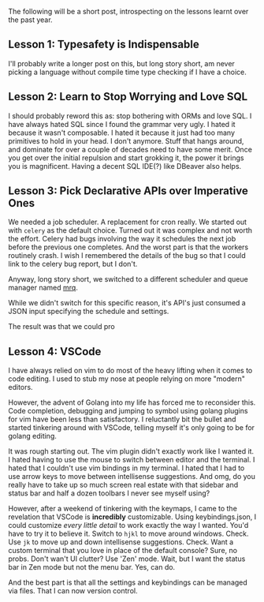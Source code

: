 The following will be a short post, introspecting on the lessons learnt over the past year.

## Lesson 1: Typesafety is Indispensable
 
 I'll probably write a longer post on this, but long story short, am never picking a language without compile time type checking if I have a choice.

## Lesson 2: Learn to Stop Worrying and Love SQL

I should probably reword this as: stop bothering with ORMs and love SQL.
I have always hated SQL since I found the grammar very ugly. I hated it because it wasn't composable. I hated it because it just had too many primitives to hold in your head.
I don't anymore.
Stuff that hangs around, and dominate for over a couple of decades need to have some merit.
Once you get over the initial repulsion and start grokking it, the power it brings you is magnificent. 
Having a decent SQL IDE(?) like DBeaver also helps.

## Lesson 3: Pick Declarative APIs over Imperative Ones

We needed a job scheduler. A replacement for cron really. We started out with `celery` as the default choice. 
Turned out it was complex and not worth the effort. Celery had bugs involving the way it schedules the next job before the previous one completes. And the worst part is that the workers routinely crash.
I wish I remembered the details of the bug so that I could link to the celery bug report, but I don't.

Anyway, long story short, we switched to a different scheduler and queue manager named [mrq](https://mrq.readthedocs.io/). 

While we didn't switch for this specific reason, it's API's just consumed a JSON input specifying the schedule and settings. 

The result was that we could pro


## Lesson 4: VSCode

I have always relied on vim to do most of the heavy lifting when it comes to code editing. I used to stub my nose at people relying on more "modern" editors.

However, the advent of Golang into my life has forced me to reconsider this. Code completion, debugging and jumping to symbol using golang plugins for vim have been less than satisfactory. I reluctantly bit the bullet and started tinkering around with VSCode, telling myself it's only going to be for golang editing. 

It was rough starting out. The vim plugin didn't exactly work like I wanted it. I hated having to use the mouse to switch between editor and the terminal. I hated that I couldn't use vim bindings in my terminal. I hated that I had to use arrow keys to move between intellisense suggestions. And omg, do you really have to take up so much screen real estate with that sidebar and status bar and half a dozen toolbars I never see myself using?

However, after a weekend of tinkering with the keymaps, I came to the revelation that VSCode is **incredibly** customizable. Using keybindings.json, I could customize _every little detail_ to work exactly the way I wanted. You'd have to try it to believe it. Switch to `hjkl` to move around windows. Check. Use `jk` to move up and down intellisense suggestions. Check. Want a custom terminal that you love in place of the default console? Sure, no probs. Don't wan't UI clutter? Use 'Zen' mode. Wait, but I want the status bar in Zen mode but not the menu bar. Yes, can do. 

And the best part is that all the settings and keybindings can be managed via files. That I can now version control.


<!--stackedit_data:
eyJoaXN0b3J5IjpbMTY4MTgyNzY4MCwxODUwNjQ5NjMzLC0xOD
MxOTg4OSwxNzE4NTY1MTE2XX0=
-->